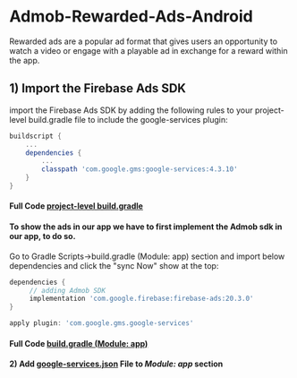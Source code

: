 # Admob-Rewarded-Ads-Android
Rewarded ads are a popular ad format that gives users an opportunity to watch a video or engage with a playable ad in exchange for a reward within the app.

## 1) Import the Firebase Ads SDK
import the Firebase Ads SDK by adding the following rules to your project-level build.gradle file to include the google-services plugin:

```gradle
buildscript {
    ...
    dependencies {
        ...
        classpath 'com.google.gms:google-services:4.3.10'
    }
}
```
#### Full Code [project-level build.gradle](https://github.com/Shiv-Shambhu/Admob-Rewarded-Ads-Android/blob/main/build.gradle)

#### To show the ads in our app we have to first implement the Admob sdk in our app, to do so.

Go to Gradle Scripts->build.gradle (Module: app) section and import below dependencies and click the "sync Now" show at the top:

```gradle
dependencies {
     // adding Admob SDK
     implementation 'com.google.firebase:firebase-ads:20.3.0'
}

apply plugin: 'com.google.gms.google-services'
```
#### Full Code [build.gradle (Module: app)](https://github.com/Shiv-Shambhu/Admob-Rewarded-Ads-Android/blob/main/build.gradle%20(Module:%20app))

#### 2) Add [google-services.json](https://github.com/Shiv-Shambhu/Admob-Rewarded-Ads-Android/blob/main/google-services.json) File to *Module: app* section

